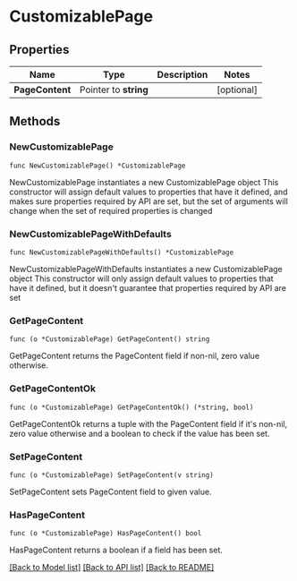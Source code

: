 # CustomizablePage

## Properties

Name | Type | Description | Notes
------------ | ------------- | ------------- | -------------
**PageContent** | Pointer to **string** |  | [optional] 

## Methods

### NewCustomizablePage

`func NewCustomizablePage() *CustomizablePage`

NewCustomizablePage instantiates a new CustomizablePage object
This constructor will assign default values to properties that have it defined,
and makes sure properties required by API are set, but the set of arguments
will change when the set of required properties is changed

### NewCustomizablePageWithDefaults

`func NewCustomizablePageWithDefaults() *CustomizablePage`

NewCustomizablePageWithDefaults instantiates a new CustomizablePage object
This constructor will only assign default values to properties that have it defined,
but it doesn't guarantee that properties required by API are set

### GetPageContent

`func (o *CustomizablePage) GetPageContent() string`

GetPageContent returns the PageContent field if non-nil, zero value otherwise.

### GetPageContentOk

`func (o *CustomizablePage) GetPageContentOk() (*string, bool)`

GetPageContentOk returns a tuple with the PageContent field if it's non-nil, zero value otherwise
and a boolean to check if the value has been set.

### SetPageContent

`func (o *CustomizablePage) SetPageContent(v string)`

SetPageContent sets PageContent field to given value.

### HasPageContent

`func (o *CustomizablePage) HasPageContent() bool`

HasPageContent returns a boolean if a field has been set.


[[Back to Model list]](../README.md#documentation-for-models) [[Back to API list]](../README.md#documentation-for-api-endpoints) [[Back to README]](../README.md)


